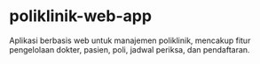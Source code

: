 # poliklinik-web-app
Aplikasi berbasis web untuk manajemen poliklinik, mencakup fitur pengelolaan dokter, pasien, poli, jadwal periksa, dan pendaftaran.
